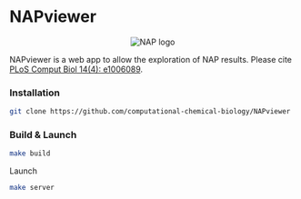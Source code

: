 # NAPviewer 
<p align="center">
  <img src="https://github.com/computational-chemical-biology/" alt="NAP logo"/>
</p>

NAPviewer is a web app to allow the exploration of NAP results. Please cite [PLoS Comput Biol 14(4): e1006089](https://doi.org/10.1371/journal.pcbi.1006089).

### Installation

```bash
git clone https://github.com/computational-chemical-biology/NAPviewer
```

### Build & Launch

```bash
make build
```
Launch
```bash
make server
```


